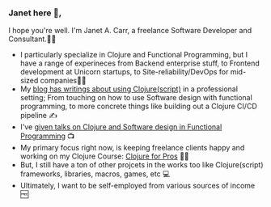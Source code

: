 ### Janet here 🚀,

I hope you're well. I'm Janet A. Carr, a freelance Software Developer and Consultant.👩‍💻

- I particularly specialize in Clojure and Functional Programming, but I have a range of experineces from Backend enterprise stuff, to Frontend development at Unicorn startups, to Site-reliability/DevOps for mid-sized companies👩‍💼
- My [blog has writings about using Clojure(script)](https://blog.janetacarr) in a professional setting; From touching on how to use Software design with functional programming, to more concrete things like building out a Clojure CI/CD pipeline ✍️
- I've [given talks on Clojure and Software design in Functional Programming](https://www.youtube.com/playlist?list=PLoAC1Qs8M-1Lhz8E7mOA0ntxLqARIhhhM) 📺
- My primary focus right now, is keeping freelance clients happy and working on my Clojure Course: [Clojure for Pros](https://clojureforpros.com) 👩‍🏫
- But, I still have a ton of other projcets in the works too like Clojure(script) frameworks, libraries, macros, games, etc 💻
- Ultimately, I want to be self-employed from various sources of income 🆓

<!--
**janetacarr/janetacarr** is a ✨ _special_ ✨ repository because its `README.md` (this file) appears on your GitHub profile.

Here are some ideas to get you started:

- 🔭 I’m currently working on ...
- 🌱 I’m currently learning ...
- 👯 I’m looking to collaborate on ...
- 🤔 I’m looking for help with ...
- 💬 Ask me about ...
- 📫 How to reach me: ...
- 😄 Pronouns: ...
- ⚡ Fun fact: ...
-->
